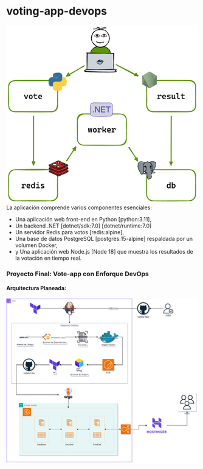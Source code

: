 # voting-app-devops

![](architecture.excalidraw.png)
La aplicación comprende varios componentes esenciales:

- Una aplicación web front-end en Python [python:3.11],
- Un backend .NET [dotnet/sdk:7.0] [dotnet/runtime:7.0]
- Un servidor Redis para votos [redis:alpine],
- Una base de datos PostgreSQL [postgres:15-alpine] respaldada por un volumen Docker,
- y Una aplicación web Node.js [Node 18] que muestra los resultados de la votación en tiempo real.

### Proyecto Final: Vote-app con Enforque DevOps

#### Arquitectura Planeada:

![Alt text](img/architecture.drawio.png)

